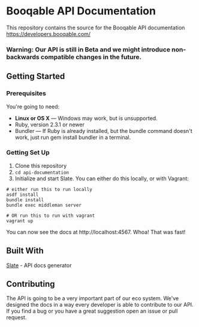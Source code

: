 # Booqable API Documentation

This repository contains the source for the Booqable API documentation https://developers.booqable.com/

### Warning: Our API is still in Beta and we might introduce non-backwards compatible changes in the future.

## Getting Started

### Prerequisites

You're going to need:

* **Linux or OS X** — Windows may work, but is unsupported.
* Ruby, version 2.3.1 or newer
* Bundler — If Ruby is already installed, but the bundle command doesn't work, just run gem install bundler in a terminal.

### Getting Set Up
1. Clone this repository
2. `cd api-documentation`
3. Initialize and start Slate. You can either do this locally, or with Vagrant:

```shell
# either run this to run locally
asdf install
bundle install
bundle exec middleman server

# OR run this to run with vagrant
vagrant up
```

You can now see the docs at http://localhost:4567. Whoa! That was fast!

## Built With
 [Slate](https://github.com/lord/slate) - API docs generator

## Contributing

The API is going to be a very important part of our eco system. We've designed the docs in a way every developer is able to contribute to our API. If you find a bug or you have a great suggestion open an issue or pull request.
